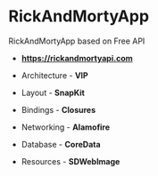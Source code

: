 # RickAndMortyApp

RickAndMortyApp based on Free API 
* **https://rickandmortyapi.com**

* Architecture - **VIP**
* Layout - **SnapKit**
* Bindings - **Closures**
* Networking - **Alamofire**
* Database - **CoreData**
* Resources - **SDWebImage**



